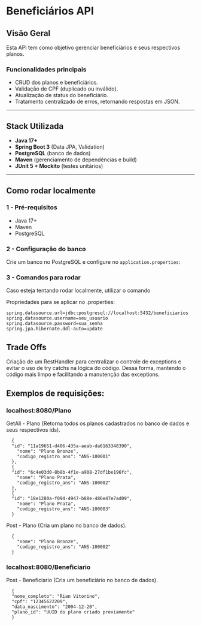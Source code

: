 # Beneficiários API

## Visão Geral
Esta API tem como objetivo gerenciar beneficiários e seus respectivos planos.  

### Funcionalidades principais
- CRUD dos planos e beneficiários.  
- Validação de CPF (duplicado ou inválido).   
- Atualização de status do beneficiário.  
- Tratamento centralizado de erros, retornando respostas em JSON.  

---

## Stack Utilizada
- **Java 17+**  
- **Spring Boot 3** (Data JPA, Validation)  
- **PostgreSQL** (banco de dados)
- **Maven** (gerenciamento de dependências e build)  
- **JUnit 5 + Mockito** (testes unitários)  

---

## Como rodar localmente

### 1 - Pré-requisitos
- Java 17+  
- Maven 
- PostgreSQL  

### 2 - Configuração do banco
Crie um banco no PostgreSQL e configure no `application.properties`:

### 3 - Comandos para rodar
Caso esteja tentando rodar localmente, utilizar o comando 

Propriedades para se aplicar no .properties: 
```
spring.datasource.url=jdbc:postgresql://localhost:5432/beneficiarios
spring.datasource.username=seu_usuario
spring.datasource.password=sua_senha
spring.jpa.hibernate.ddl-auto=update
```

## Trade Offs
Criação de um RestHandler para centralizar o controle de exceptions e evitar o uso de try catchs na lógica do código. Dessa forma, mantendo o código mais limpo e facilitando a manutenção das exceptions.

## Exemplos de requisições:
### localhost:8080/Plano
GetAll - Plano (Retorna todos os planos cadastrados no banco de dados e seus respectivos ids).
```
  {
  "id": "11a19651-d406-435a-aeab-da6163348390",
	"nome": "Plano Bronze",
	"codigo_registro_ans": "ANS-100001"
  },
  {
  "id": "6c4e03d0-8b8b-4f1e-a908-27df1be196fc",
	"nome": "Plano Prata",
	"codigo_registro_ans": "ANS-100002"
  },
  {
  "id": "18e1280a-f094-4947-b88e-486e47e7ad09",
	"nome": "Plano Prata",
	"codigo_registro_ans": "ANS-100003"
  }
```
Post - Plano (Cria um plano no banco de dados). 
```
  {
	"nome": "Plano Bronze",
	"codigo_registro_ans": "ANS-100002"
  }
```
### localhost:8080/Beneficiario
Post - Beneficiario (Cria um beneficiário no banco de dados).
```
  {
  "nome_completo": "Rian Vitorino",
  "cpf": "12345622209",
  "data_nascimento": "2004-12-20",
  "plano_id": "UUID do plano criado previamente"
  }
```
